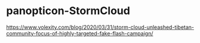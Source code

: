 # panopticon-StormCloud

https://www.volexity.com/blog/2020/03/31/storm-cloud-unleashed-tibetan-community-focus-of-highly-targeted-fake-flash-campaign/
